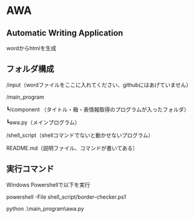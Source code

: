 # AWA

## Automatic Writing Application

wordからhtmlを生成

## フォルダ構成 
/input（wordファイルをここに入れてください、githubにはあげていません）

/main_program

┗/component （タイトル・箱・表情報取得のプログラムが入ったフォルダ）

┗awa.py（メインプログラム）

/shell_script（shellコマンドでないと動かせないプログラム）

README.md（説明ファイル、コマンドが書いてある）

## 実行コマンド
Windows Powershellで以下を実行

powershell -File shell_script/border-checker.ps1

python .\main_program\awa.py
